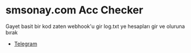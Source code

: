 # smsonay.com Acc Checker
Gayet basit bir kod zaten webhook'u gir log.txt ye hesapları gir ve oluruna bırak

- [Telegram](https://t.me/tehlikeliadam)

